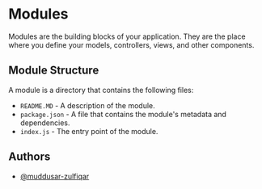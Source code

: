<!-- Modules -->

# Modules

Modules are the building blocks of your application. They are the place where you define your models, controllers, views, and other components.

## Module Structure

A module is a directory that contains the following files:

- `README.MD` - A description of the module.
- `package.json` - A file that contains the module's metadata and dependencies.
- `index.js` - The entry point of the module.

## Authors

- [@muddusar-zulfiqar](https://github.com/MuddusarZulfiqar)
